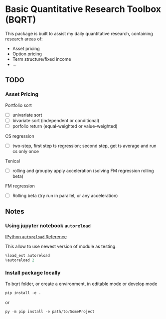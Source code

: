 # Basic Quantitative Research Toolbox (BQRT)

This package is built to assist my daily quantitative research, containing research areas of:

- Asset pricing
- Option pricing
- Term structure/fixed income
- ...

## TODO

### Asset Pricing

Portfolio sort

- [ ] univariate sort
- [ ] bivariate sort (independent or conditional)
- [ ] porfolio return (equal-weighted or value-weighted)

CS regression

- [ ] two-step, first step ts regression; second step, get ts average and run cs only once

Tenical

- [ ] rolling and groupby apply acceleration (solving FM regression rolling beta)

FM regression

- [ ] Rolling beta (try run in parallel, or any acceleration)

## Notes

### Using jupyter notebook `autoreload`

[IPython `autoreload` Reference](https://ipython.readthedocs.io/en/stable/config/extensions/autoreload.html)

This allow to use newest version of module as testing.

```python
%load_ext autoreload
%autoreload 2
```

### Install package locally

To bqrt folder, or create a environment, in editable mode or develop mode

```python
pip install -e .
```

or

```python
py -m pip install -e path/to/SomeProject
```
